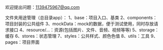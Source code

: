 
欢迎提出问题：1139475967@qq.com


文件夹用途管理（总目录app）：
1、base：项目入口、基类
2、components：项目封装的公共组件
3、mockData：mock的数据，便于测试使用，同时存放请求接口
4、resource/...：资源(包括图片、文件、音频、视频等等)
5、storage：缓存
6、stores：状态管理
7、styles：公共样式、颜色色值
8、utils：工具
9、pages：项目界面

